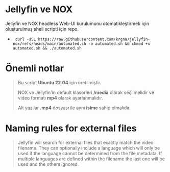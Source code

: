 # Jellyfin ve NOX 
Jellyfin ve NOX headless Web-UI kurulumunu otomatikleştirmek için oluşturulmuş shell scripti için repo.


* ```  curl -sSL https://raw.githubusercontent.com/krgna/jellyfin-nox/refs/heads/main/automated.sh -o automated.sh && chmod +x automated.sh && ./automated.sh ```

 
# Önemli notlar
> Bu script **Ubuntu 22.04** için üretilmiştir.
> 
> NOX ve Jellyfin'in default klasörleri **/media** olarak seçilmelidir ve video formatı **mp4** olarak ayarlanmalıdır.
> 
> Alt yazılar **.mp4** dosyası ile aynı **isime** sahip olmalıdır.

# Naming rules for external files

> Jellyfin will search for external files that exactly match the video filename. They can optionally include a language which will only be used if the language cannot be determined from the file metadata.
> If multiple languages are defined within the filename the last one will be used and the others ignored.
